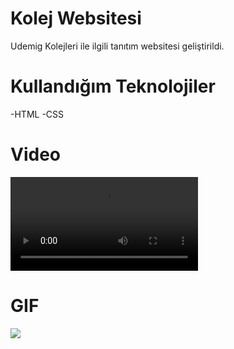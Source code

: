# Kolej Websitesi
Udemig Kolejleri ile ilgili tanıtım websitesi geliştirildi.

# Kullandığım Teknolojiler
-HTML
-CSS

# Video

![](images/udemigvideo.mp4)

# GIF

![](images/udemiggif.gif)